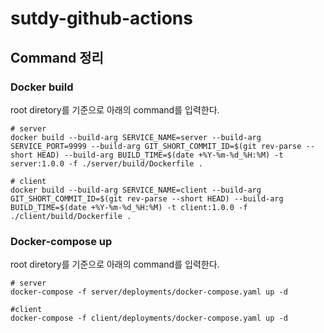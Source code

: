 # sutdy-github-actions

## Command 정리

### Docker build

root diretory를 기준으로 아래의 command를 입력한다.

``` shell
# server
docker build --build-arg SERVICE_NAME=server --build-arg SERVICE_PORT=9999 --build-arg GIT_SHORT_COMMIT_ID=$(git rev-parse --short HEAD) --build-arg BUILD_TIME=$(date +%Y-%m-%d_%H:%M) -t server:1.0.0 -f ./server/build/Dockerfile .

# client
docker build --build-arg SERVICE_NAME=client --build-arg GIT_SHORT_COMMIT_ID=$(git rev-parse --short HEAD) --build-arg BUILD_TIME=$(date +%Y-%m-%d_%H:%M) -t client:1.0.0 -f ./client/build/Dockerfile .
```

### Docker-compose up

root diretory를 기준으로 아래의 command를 입력한다.

```shell
# server
docker-compose -f server/deployments/docker-compose.yaml up -d

#client
docker-compose -f client/deployments/docker-compose.yaml up -d
```
